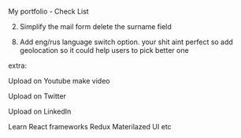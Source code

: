 My portfolio - Check List

<!-- 1) Update the text in about me section -->

2) Simplify the mail form delete the surname field

<!-- 3) Add new projects to the list -->

<!-- 4) Make it more stylish maybe some animations could be a good use -->

<!-- 5) Clean up your code and make it crossbrowser secure and fast use MediaQueries -->

<!-- 6) Resie the images so they will not load slow -->

<!-- 7) Update the foto get new and better one -->

8) Add eng/rus language switch option. your shit aint perfect so add geolocation so it could help users to pick better one

<!-- 9) Write a good as documentation for all your projects -->

<!-- 10) Last but not least update the resume and put it into the website so anyone could download it -->

extra:

Upload on Youtube make video

Upload on Twitter 

Upload on LinkedIn 

Learn React frameworks Redux Materilazed UI etc
